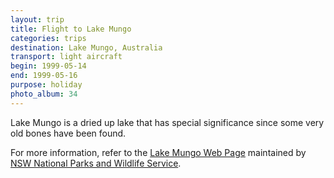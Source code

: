 ```yaml
---
layout: trip
title: Flight to Lake Mungo
categories: trips
destination: Lake Mungo, Australia
transport: light aircraft
begin: 1999-05-14
end: 1999-05-16
purpose: holiday
photo_album: 34
---
```


Lake Mungo is a dried up lake that has special significance since some very old
bones have been found.

For more information, refer to the <a
href="http://www.npws.nsw.gov.au/parks/outback/out003.html">Lake Mungo Web
Page</a> maintained by <a href="http://www.npws.nsw.gov.au/">NSW National Parks
and Wildlife Service</a>.
